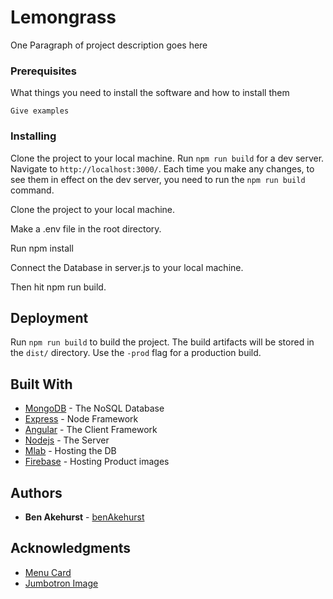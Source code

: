 <!-- # Angular Express Seed Project

This project was generated with [Angular CLI](https://github.com/angular/angular-cli) version 1.6.5.

The base version of the app was built with the tutorial from (https://scotch.io/tutorials/mean-app-with-angular-2-and-the-angular-cli)

## Included Files
environment.prod.ts - Firebase Settings for file upload
.env
gitignore
Procfile - for deployment to Heroku
Angular Material
Bootstrap 4
Data Filter Pipe
Data Service with Example CRUD requests
Server.js with Example CRUD requests
CSV generator for data tables
Sweetalert for popups
Pagination Module for data tables
Working Login & Register Components

## Development server

Run `npm run build` for a dev server. Navigate to `http://localhost:3000/`.
Each time you make any changes, to see them in effect on the dev server, you need to run the `npm run build` command.

## Build

Run `npm run build` to build the project. The build artifacts will be stored in the `dist/` directory. Use the `-prod` flag for a production build.

## Credits
`https://codepen.io/alexpopovich/pen/zZamKQ`
`https://www.pexels.com/photo/scenic-view-of-the-mountains-733092/` -->


# Lemongrass

One Paragraph of project description goes here

### Prerequisites

What things you need to install the software and how to install them

```
Give examples
```

### Installing

Clone the project to your local machine.
Run `npm run build` for a dev server. Navigate to `http://localhost:3000/`.
Each time you make any changes, to see them in effect on the dev server, you need to run the `npm run build` command.

Clone the project to your local machine.

Make a .env file in the root directory.

Run npm install

Connect the Database in server.js to your local machine.

Then hit npm run build.

## Deployment

Run `npm run build` to build the project. The build artifacts will be stored in the `dist/` directory. Use the `-prod` flag for a production build.

## Built With

* [MongoDB](https://www.mongodb.com/) - The NoSQL Database
* [Express](https://expressjs.com/) - Node Framework
* [Angular](https://angular.io/) - The Client Framework
* [Nodejs](https://nodejs.org/en/) - The Server
* [Mlab](https://mlab.com/) - Hosting the DB
* [Firebase](https://firebase.google.com/) - Hosting Product images

## Authors

* **Ben Akehurst** - [benAkehurst](https://github.com/benAkehurst)

<!-- ## License

This project is licensed under the MIT License - see the [LICENSE.md](LICENSE.md) file for details -->

## Acknowledgments

* [Menu Card](https://codepen.io/alexpopovich/pen/zZamKQ)
* [Jumbotron Image](https://www.pexels.com/photo/scenic-view-of-the-mountains-733092/)
